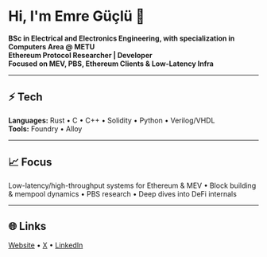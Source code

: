 # Hi, I'm Emre Güçlü 👋

**BSc in Electrical and Electronics Engineering, with specialization in Computers Area @ METU**  
**Ethereum Protocol Researcher | Developer**  
**Focused on MEV, PBS, Ethereum Clients & Low-Latency Infra**

---

## ⚡ Tech
**Languages:** Rust • C • C++ • Solidity • Python • Verilog/VHDL  
**Tools:** Foundry • Alloy

---

## 📈 Focus
Low-latency/high-throughput systems for Ethereum & MEV • Block building & mempool dynamics • PBS research • Deep dives into DeFi internals  

---

## 🌐 Links
[Website](https://yeguclu.github.io/) • [X](https://x.com/yeguclu0x) • [LinkedIn](https://linkedin.com/in/emreguclu)
